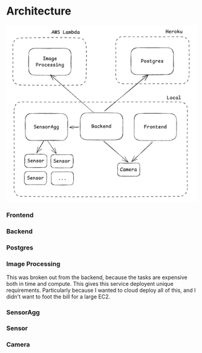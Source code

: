 # Architecture

![Architecture Plan](architecture-plan.png)

### Frontend

### Backend

### Postgres

### Image Processing

This was broken out from the backend, because the tasks are expensive both in time and compute. This gives this
service deployent unique requirements. Particularly because I wanted to cloud deploy all of this, and I didn't
want to foot the bill for a large EC2.

### SensorAgg

### Sensor

### Camera
